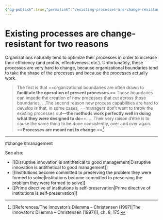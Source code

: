 ```yaml
---
{"dg-publish":true,"permalink":"/existing-processes-are-change-resistant-for-two-reasons/"}
---
```



# Existing processes are change-resistant for two reasons

Organizations naturally tend to optimize their processes in order to increase their efficiency (and profits, effectiveness, etc.). Unfortunately, these processes are very hard to change, because organizational boundaries tend to take the shape of the processes and because the processes actually work.

> The first is that ==organizational boundaries are often drawn to **facilitate the operation of present processes**.== Those boundaries can impede the creation of new processes that cut across those boundaries. …The second reason new process capabilities are hard to develop is that, in some cases, ==managers don’t want to throw the existing processes out—**the methods work perfectly well in doing what they were designed to do**==. … Their very raison d’être is to cause the same thing to be done consistently, over and over again. ==**Processes are meant not to change**.==[^1]

---
#change #management 

See also:
- [[Disruptive innovation is antithetical to good management\|Disruptive innovation is antithetical to good management]]
- [[Institutions become committed to preserving the problem they were formed to solve\|Institutions become committed to preserving the problem they were formed to solve]]
- [[Prime directive of institutions is self-preservation\|Prime directive of institutions is self-preservation]]

[^1]: [[References/The Innovator’s Dilemma – Christensen (1997)\|The Innovator’s Dilemma – Christensen (1997)]], ch. 8, 175.